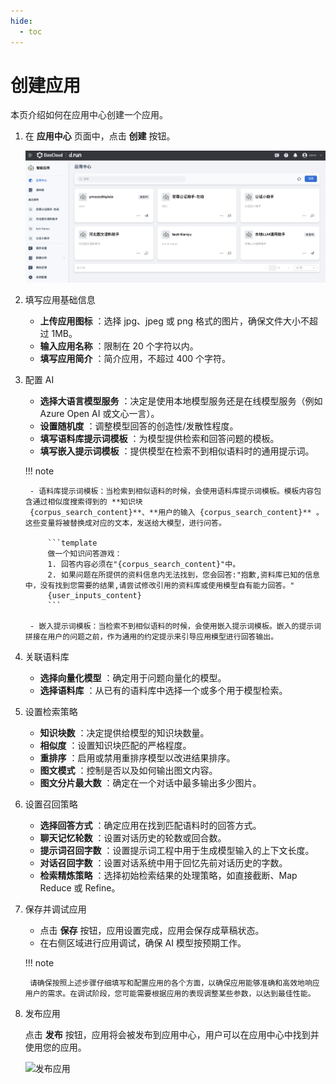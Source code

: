 ```yaml
---
hide:
  - toc
---
```


# 创建应用

本页介绍如何在应用中心创建一个应用。

1. 在 **应用中心** 页面中，点击 **创建** 按钮。

    ![应用中心](../../images/app-center.png)

2. 填写应用基础信息

    - **上传应用图标** ：选择 jpg、jpeg 或 png 格式的图片，确保文件大小不超过 1MB。
    - **输入应用名称** ：限制在 20 个字符以内。
    - **填写应用简介** ：简介应用，不超过 400 个字符。

3. 配置 AI

    - **选择大语言模型服务** ：决定是使用本地模型服务还是在线模型服务（例如 Azure Open AI 或文心一言）。
    - **设置随机度** ：调整模型回答的创造性/发散性程度。
    - **填写语料库提示词模板** ：为模型提供检索和回答问题的模板。
    - **填写嵌入提示词模板** ：提供模型在检索不到相似语料时的通用提示词。

    !!! note

        - 语料库提示词模板：当检索到相似语料的时候，会使用语料库提示词模板。模板内容包含通过相似度搜索得到的 **知识块
        {corpus_search_content}**、**用户的输入 {corpus_search_content}** 。这些变量将被替换成对应的文本，发送给大模型，进行问答。

            ```template
            做一个知识问答游戏：
            1. 回答内容必须在"{corpus_search_content}"中。
            2. 如果问题在所提供的资料信息内无法找到，您会回答:"抱歉,资料库已知的信息中，没有找到您需要的结果,请尝试修改引用的资料库或使用模型自有能力回答。"
            {user_inputs_content}
            ```

        - 嵌入提示词模板：当检索不到相似语料的时候，会使用嵌入提示词模板。嵌入的提示词拼接在用户的问题之前，作为通用的约定提示来引导应用模型进行回答输出。

5. 关联语料库

    - **选择向量化模型** ：确定用于问题向量化的模型。
    - **选择语料库** ：从已有的语料库中选择一个或多个用于模型检索。

6. 设置检索策略

    - **知识块数** ：决定提供给模型的知识块数量。
    - **相似度** ：设置知识块匹配的严格程度。
    - **重排序** ：启用或禁用重排序模型以改进结果排序。
    - **图文模式** ：控制是否以及如何输出图文内容。
    - **图文分片最大数** ：确定在一个对话中最多输出多少图片。

7. 设置召回策略

    - **选择回答方式** ：确定应用在找到匹配语料时的回答方式。
    - **聊天记忆轮数** ：设置对话历史的轮数或回合数。
    - **提示词召回字数** ：设置提示词工程中用于生成模型输入的上下文长度。
    - **对话召回字数** ：设置对话系统中用于回忆先前对话历史的字数。
    - **检索精炼策略** ：选择初始检索结果的处理策略，如直接截断、Map Reduce 或 Refine。

8. 保存并调试应用

    - 点击 **保存** 按钮，应用设置完成，应用会保存成草稿状态。
    - 在右侧区域进行应用调试，确保 AI 模型按预期工作。
      
    !!! note

        请确保按照上述步骤仔细填写和配置应用的各个方面，以确保应用能够准确和高效地响应用户的需求。在调试阶段，您可能需要根据应用的表现调整某些参数，以达到最佳性能。

9. 发布应用

    点击 **发布** 按钮，应用将会被发布到应用中心，用户可以在应用中心中找到并使用您的应用。

    ![发布应用](images/publish-app.png)
